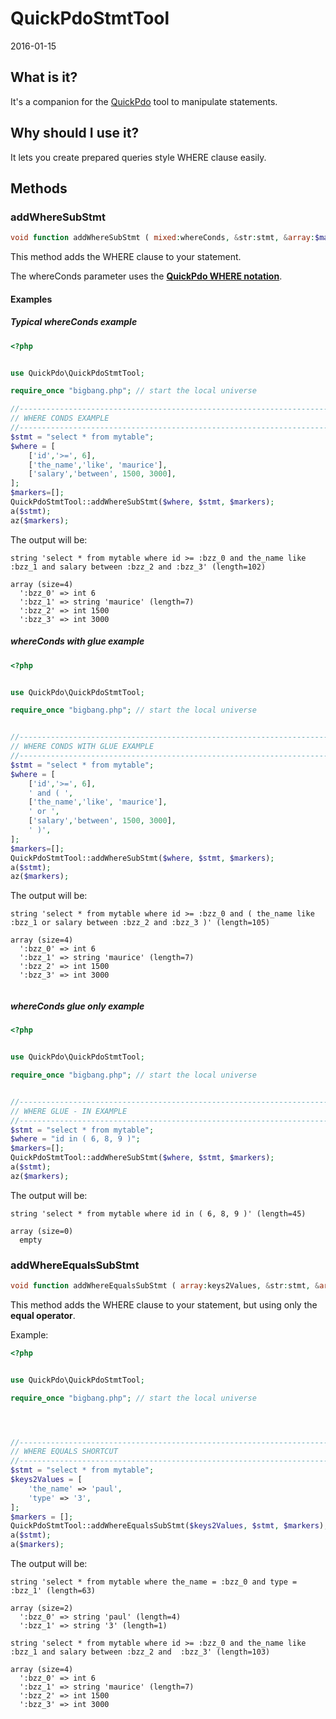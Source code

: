 QuickPdoStmtTool
=================
2016-01-15



What is it?
-------------------


It's a companion for the [QuickPdo](https://github.com/lingtalfi/QuickPdo) tool to manipulate statements.
 



 
 
Why should I use it?
---------------

It lets you create prepared queries style WHERE clause easily. 



Methods
------------



### addWhereSubStmt


```php
void function addWhereSubStmt ( mixed:whereConds, &str:stmt, &array:$markers )
```

This method adds the WHERE clause to your statement.

The whereConds parameter uses the [**QuickPdo WHERE notation**](https://github.com/lingtalfi/QuickPdo#the-where-notation).


#### Examples

##### Typical whereConds example

```php
<?php


use QuickPdo\QuickPdoStmtTool;

require_once "bigbang.php"; // start the local universe 

//------------------------------------------------------------------------------/
// WHERE CONDS EXAMPLE
//------------------------------------------------------------------------------/
$stmt = "select * from mytable";
$where = [
    ['id','>=', 6],
    ['the_name','like', 'maurice'],
    ['salary','between', 1500, 3000],
];
$markers=[];
QuickPdoStmtTool::addWhereSubStmt($where, $stmt, $markers);
a($stmt);
az($markers);


```

The output will be:

```abap
string 'select * from mytable where id >= :bzz_0 and the_name like :bzz_1 and salary between :bzz_2 and :bzz_3' (length=102)

array (size=4)
  ':bzz_0' => int 6
  ':bzz_1' => string 'maurice' (length=7)
  ':bzz_2' => int 1500
  ':bzz_3' => int 3000

```


##### whereConds with glue example

```php
<?php


use QuickPdo\QuickPdoStmtTool;

require_once "bigbang.php"; // start the local universe 


//------------------------------------------------------------------------------/
// WHERE CONDS WITH GLUE EXAMPLE
//------------------------------------------------------------------------------/
$stmt = "select * from mytable";
$where = [
    ['id','>=', 6],
    ' and ( ',
    ['the_name','like', 'maurice'],
    ' or ',
    ['salary','between', 1500, 3000],
    ' )',
];
$markers=[];
QuickPdoStmtTool::addWhereSubStmt($where, $stmt, $markers);
a($stmt);
az($markers);


```

The output will be:

```abap
string 'select * from mytable where id >= :bzz_0 and ( the_name like :bzz_1 or salary between :bzz_2 and :bzz_3 )' (length=105)

array (size=4)
  ':bzz_0' => int 6
  ':bzz_1' => string 'maurice' (length=7)
  ':bzz_2' => int 1500
  ':bzz_3' => int 3000
  
```


##### whereConds glue only example

```php
<?php


use QuickPdo\QuickPdoStmtTool;

require_once "bigbang.php"; // start the local universe 


//------------------------------------------------------------------------------/
// WHERE GLUE - IN EXAMPLE 
//------------------------------------------------------------------------------/
$stmt = "select * from mytable";
$where = "id in ( 6, 8, 9 )";
$markers=[];
QuickPdoStmtTool::addWhereSubStmt($where, $stmt, $markers);
a($stmt);
az($markers);

```

The output will be:

```abap
string 'select * from mytable where id in ( 6, 8, 9 )' (length=45)

array (size=0)
  empty

```




### addWhereEqualsSubStmt


```php
void function addWhereEqualsSubStmt ( array:keys2Values, &str:stmt, &array:$markers )
```

This method adds the WHERE clause to your statement, but using only the **equal operator**.


Example:


```php
<?php


use QuickPdo\QuickPdoStmtTool;

require_once "bigbang.php"; // start the local universe 




//------------------------------------------------------------------------------/
// WHERE EQUALS SHORTCUT
//------------------------------------------------------------------------------/
$stmt = "select * from mytable";
$keys2Values = [
    'the_name' => 'paul',
    'type' => '3',
];
$markers = [];
QuickPdoStmtTool::addWhereEqualsSubStmt($keys2Values, $stmt, $markers);
a($stmt);
a($markers);

```


The output will be:


```abap
string 'select * from mytable where the_name = :bzz_0 and type = :bzz_1' (length=63)

array (size=2)
  ':bzz_0' => string 'paul' (length=4)
  ':bzz_1' => string '3' (length=1)

string 'select * from mytable where id >= :bzz_0 and the_name like :bzz_1 and salary between :bzz_2 and  :bzz_3' (length=103)

array (size=4)
  ':bzz_0' => int 6
  ':bzz_1' => string 'maurice' (length=7)
  ':bzz_2' => int 1500
  ':bzz_3' => int 3000

```

